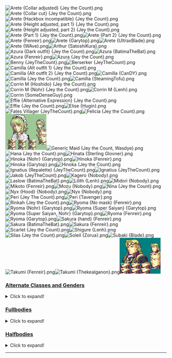 ![Arete {Collar adjusted} {Jey the Count}.png](https://raw.githubusercontent.com/Klokinator/FE-Repo/main/Portrait%20Repository/FE14%20Mugs%20(Fates)/Arete%20(Collar%20adjusted)%20%7BJey%20the%20Count%7D.png "Arete {Collar adjusted} {Jey the Count}.png")![Arete {Collar cut} {Jey the Count}.png](https://raw.githubusercontent.com/Klokinator/FE-Repo/main/Portrait%20Repository/FE14%20Mugs%20(Fates)/Arete%20(Collar%20cut)%20%7BJey%20the%20Count%7D.png "Arete {Collar cut} {Jey the Count}.png")![Arete {Hackbox incompatible} {Jey the Count}.png](https://raw.githubusercontent.com/Klokinator/FE-Repo/main/Portrait%20Repository/FE14%20Mugs%20(Fates)/Arete%20(Hackbox%20incompatible)%20%7BJey%20the%20Count%7D.png "Arete {Hackbox incompatible} {Jey the Count}.png")![Arete {Height adjusted, part 1} {Jey the Count}.png](https://raw.githubusercontent.com/Klokinator/FE-Repo/main/Portrait%20Repository/FE14%20Mugs%20(Fates)/Arete%20(Height%20adjusted,%20part%201)%20%7BJey%20the%20Count%7D.png "Arete {Height adjusted, part 1} {Jey the Count}.png")![Arete {Height adjusted, part 2} {Jey the Count}.png](https://raw.githubusercontent.com/Klokinator/FE-Repo/main/Portrait%20Repository/FE14%20Mugs%20(Fates)/Arete%20(Height%20adjusted,%20part%202)%20%7BJey%20the%20Count%7D.png "Arete {Height adjusted, part 2} {Jey the Count}.png")![Arete {Part 1} {Jey the Count}.png](https://raw.githubusercontent.com/Klokinator/FE-Repo/main/Portrait%20Repository/FE14%20Mugs%20(Fates)/Arete%20(Part%201)%20%7BJey%20the%20Count%7D.png "Arete {Part 1} {Jey the Count}.png")![Arete {Part 2} {Jey the Count}.png](https://raw.githubusercontent.com/Klokinator/FE-Repo/main/Portrait%20Repository/FE14%20Mugs%20(Fates)/Arete%20(Part%202)%20%7BJey%20the%20Count%7D.png "Arete {Part 2} {Jey the Count}.png")![Arete {Fenreir}.png](https://raw.githubusercontent.com/Klokinator/FE-Repo/main/Portrait%20Repository/FE14%20Mugs%20(Fates)/Arete%20%7BFenreir%7D.png "Arete {Fenreir}.png")![Arete {Garytop}.png](https://raw.githubusercontent.com/Klokinator/FE-Repo/main/Portrait%20Repository/FE14%20Mugs%20(Fates)/Arete%20%7BGarytop%7D.png "Arete {Garytop}.png")![Arete {UltraxBlade}.png](https://raw.githubusercontent.com/Klokinator/FE-Repo/main/Portrait%20Repository/FE14%20Mugs%20(Fates)/Arete%20%7BUltraxBlade%7D.png "Arete {UltraxBlade}.png")![Arete {WAve}.png](https://raw.githubusercontent.com/Klokinator/FE-Repo/main/Portrait%20Repository/FE14%20Mugs%20(Fates)/Arete%20%7BWAve%7D.png "Arete {WAve}.png")![Arthur {SatoshiKura}.png](https://raw.githubusercontent.com/Klokinator/FE-Repo/main/Portrait%20Repository/FE14%20Mugs%20(Fates)/Arthur%20%7BSatoshiKura%7D.png "Arthur {SatoshiKura}.png")![Azura {Dark outfit} {Jey the Count}.png](https://raw.githubusercontent.com/Klokinator/FE-Repo/main/Portrait%20Repository/FE14%20Mugs%20(Fates)/Azura%20(Dark%20outfit)%20%7BJey%20the%20Count%7D.png "Azura {Dark outfit} {Jey the Count}.png")![Azura {BatimaTheBat}.png](https://raw.githubusercontent.com/Klokinator/FE-Repo/main/Portrait%20Repository/FE14%20Mugs%20(Fates)/Azura%20%7BBatimaTheBat%7D.png "Azura {BatimaTheBat}.png")![Azura {Fenreir}.png](https://raw.githubusercontent.com/Klokinator/FE-Repo/main/Portrait%20Repository/FE14%20Mugs%20(Fates)/Azura%20%7BFenreir%7D.png "Azura {Fenreir}.png")![Azura {Jey the Count}.png](https://raw.githubusercontent.com/Klokinator/FE-Repo/main/Portrait%20Repository/FE14%20Mugs%20(Fates)/Azura%20%7BJey%20the%20Count%7D.png "Azura {Jey the Count}.png")![Benny {JeyTheCount}.png](https://raw.githubusercontent.com/Klokinator/FE-Repo/main/Portrait%20Repository/FE14%20Mugs%20(Fates)/Benny%20%7BJeyTheCount%7D.png "Benny {JeyTheCount}.png")![Berserker {JeyTheCount}.png](https://raw.githubusercontent.com/Klokinator/FE-Repo/main/Portrait%20Repository/FE14%20Mugs%20(Fates)/Berserker%20%7BJeyTheCount%7D.png "Berserker {JeyTheCount}.png")![Camilla {Alt outfit 1} {Jey the Count}.png](https://raw.githubusercontent.com/Klokinator/FE-Repo/main/Portrait%20Repository/FE14%20Mugs%20(Fates)/Camilla%20(Alt%20outfit%201)%20%7BJey%20the%20Count%7D.png "Camilla {Alt outfit 1} {Jey the Count}.png")![Camilla {Alt outfit 2} {Jey the Count}.png](https://raw.githubusercontent.com/Klokinator/FE-Repo/main/Portrait%20Repository/FE14%20Mugs%20(Fates)/Camilla%20(Alt%20outfit%202)%20%7BJey%20the%20Count%7D.png "Camilla {Alt outfit 2} {Jey the Count}.png")![Camilla {CanDY}.png](https://raw.githubusercontent.com/Klokinator/FE-Repo/main/Portrait%20Repository/FE14%20Mugs%20(Fates)/Camilla%20%7BCanDY%7D.png "Camilla {CanDY}.png")![Camilla {Jey the Count}.png](https://raw.githubusercontent.com/Klokinator/FE-Repo/main/Portrait%20Repository/FE14%20Mugs%20(Fates)/Camilla%20%7BJey%20the%20Count%7D.png "Camilla {Jey the Count}.png")![Camilla {SteamingTofu}.png](https://raw.githubusercontent.com/Klokinator/FE-Repo/main/Portrait%20Repository/FE14%20Mugs%20(Fates)/Camilla%20%7BSteamingTofu%7D.png "Camilla {SteamingTofu}.png")![Corrin M {Hoshido} {Jey the Count}.png](https://raw.githubusercontent.com/Klokinator/FE-Repo/main/Portrait%20Repository/FE14%20Mugs%20(Fates)/Corrin%20M%20(Hoshido)%20%7BJey%20the%20Count%7D.png "Corrin M {Hoshido} {Jey the Count}.png")![Corrin M {Nohr} {Jey the Count}.png](https://raw.githubusercontent.com/Klokinator/FE-Repo/main/Portrait%20Repository/FE14%20Mugs%20(Fates)/Corrin%20M%20(Nohr)%20%7BJey%20the%20Count%7D.png "Corrin M {Nohr} {Jey the Count}.png")![Corrin M {Lenh}.png](https://raw.githubusercontent.com/Klokinator/FE-Repo/main/Portrait%20Repository/FE14%20Mugs%20(Fates)/Corrin%20M%20%7BLenh%7D.png "Corrin M {Lenh}.png")![Corrin {SomeDenseGuy}.png](https://raw.githubusercontent.com/Klokinator/FE-Repo/main/Portrait%20Repository/FE14%20Mugs%20(Fates)/Corrin%20%7BSomeDenseGuy%7D.png "Corrin {SomeDenseGuy}.png")![Effie {Alternative Expression} {Jey the Count}.png](https://raw.githubusercontent.com/Klokinator/FE-Repo/main/Portrait%20Repository/FE14%20Mugs%20(Fates)/Effie%20(Alternative%20Expression)%20%7BJey%20the%20Count%7D.png "Effie {Alternative Expression} {Jey the Count}.png")![Effie {Jey the Count}.png](https://raw.githubusercontent.com/Klokinator/FE-Repo/main/Portrait%20Repository/FE14%20Mugs%20(Fates)/Effie%20%7BJey%20the%20Count%7D.png "Effie {Jey the Count}.png")![Elise {Hugin}.png](https://raw.githubusercontent.com/Klokinator/FE-Repo/main/Portrait%20Repository/FE14%20Mugs%20(Fates)/Elise%20%7BHugin%7D.png "Elise {Hugin}.png")![Fates Villager {JeyTheCount}.png](https://raw.githubusercontent.com/Klokinator/FE-Repo/main/Portrait%20Repository/FE14%20Mugs%20(Fates)/Fates%20Villager%20%7BJeyTheCount%7D.png "Fates Villager {JeyTheCount}.png")![Felicia {Jey the Count}.png](https://raw.githubusercontent.com/Klokinator/FE-Repo/main/Portrait%20Repository/FE14%20Mugs%20(Fates)/Felicia%20%7BJey%20the%20Count%7D.png "Felicia {Jey the Count}.png")![Generic Maid {Vallite} {Jey the Count, Wasdye}.png](https://raw.githubusercontent.com/Klokinator/FE-Repo/main/Portrait%20Repository/FE14%20Mugs%20(Fates)/Generic%20Maid%20(Vallite)%20%7BJey%20the%20Count,%20Wasdye%7D.png "Generic Maid {Vallite} {Jey the Count, Wasdye}.png")![Generic Maid {Jey the Count, Wasdye}.png](https://raw.githubusercontent.com/Klokinator/FE-Repo/main/Portrait%20Repository/FE14%20Mugs%20(Fates)/Generic%20Maid%20%7BJey%20the%20Count,%20Wasdye%7D.png "Generic Maid {Jey the Count, Wasdye}.png")![Hana {Jey the Count}.png](https://raw.githubusercontent.com/Klokinator/FE-Repo/main/Portrait%20Repository/FE14%20Mugs%20(Fates)/Hana%20%7BJey%20the%20Count%7D.png "Hana {Jey the Count}.png")![Hinata {Sterling Glovner}.png](https://raw.githubusercontent.com/Klokinator/FE-Repo/main/Portrait%20Repository/FE14%20Mugs%20(Fates)/Hinata%20%7BSterling%20Glovner%7D.png "Hinata {Sterling Glovner}.png")![Hinoka {Nohr} {Garytop}.png](https://raw.githubusercontent.com/Klokinator/FE-Repo/main/Portrait%20Repository/FE14%20Mugs%20(Fates)/Hinoka%20(Nohr)%20%7BGarytop%7D.png "Hinoka {Nohr} {Garytop}.png")![Hinoka {Fenreir}.png](https://raw.githubusercontent.com/Klokinator/FE-Repo/main/Portrait%20Repository/FE14%20Mugs%20(Fates)/Hinoka%20%7BFenreir%7D.png "Hinoka {Fenreir}.png")![Hinoka {Garytop}.png](https://raw.githubusercontent.com/Klokinator/FE-Repo/main/Portrait%20Repository/FE14%20Mugs%20(Fates)/Hinoka%20%7BGarytop%7D.png "Hinoka {Garytop}.png")![Hinoka {Jey the Count}.png](https://raw.githubusercontent.com/Klokinator/FE-Repo/main/Portrait%20Repository/FE14%20Mugs%20(Fates)/Hinoka%20%7BJey%20the%20Count%7D.png "Hinoka {Jey the Count}.png")![Ignatius {Repalette} {JeyTheCount}.png](https://raw.githubusercontent.com/Klokinator/FE-Repo/main/Portrait%20Repository/FE14%20Mugs%20(Fates)/Ignatius%20(Repalette)%20%7BJeyTheCount%7D.png "Ignatius {Repalette} {JeyTheCount}.png")![Ignatius {JeyTheCount}.png](https://raw.githubusercontent.com/Klokinator/FE-Repo/main/Portrait%20Repository/FE14%20Mugs%20(Fates)/Ignatius%20%7BJeyTheCount%7D.png "Ignatius {JeyTheCount}.png")![Jakob {JeyTheCount}.png](https://raw.githubusercontent.com/Klokinator/FE-Repo/main/Portrait%20Repository/FE14%20Mugs%20(Fates)/Jakob%20%7BJeyTheCount%7D.png "Jakob {JeyTheCount}.png")![Kagero {Nobody}.png](https://raw.githubusercontent.com/Klokinator/FE-Repo/main/Portrait%20Repository/FE14%20Mugs%20(Fates)/Kagero%20%7BNobody%7D.png "Kagero {Nobody}.png")![Laslow {BatimaTheBat}.png](https://raw.githubusercontent.com/Klokinator/FE-Repo/main/Portrait%20Repository/FE14%20Mugs%20(Fates)/Laslow%20%7BBatimaTheBat%7D.png "Laslow {BatimaTheBat}.png")![Lilith {Lenh}.png](https://raw.githubusercontent.com/Klokinator/FE-Repo/main/Portrait%20Repository/FE14%20Mugs%20(Fates)/Lilith%20%7BLenh%7D.png "Lilith {Lenh}.png")![Midori {Nobody}.png](https://raw.githubusercontent.com/Klokinator/FE-Repo/main/Portrait%20Repository/FE14%20Mugs%20(Fates)/Midori%20%7BNobody%7D.png "Midori {Nobody}.png")![Mikoto {Fenreir}.png](https://raw.githubusercontent.com/Klokinator/FE-Repo/main/Portrait%20Repository/FE14%20Mugs%20(Fates)/Mikoto%20%7BFenreir%7D.png "Mikoto {Fenreir}.png")![Mozu {Nobody}.png](https://raw.githubusercontent.com/Klokinator/FE-Repo/main/Portrait%20Repository/FE14%20Mugs%20(Fates)/Mozu%20%7BNobody%7D.png "Mozu {Nobody}.png")![Nina {Jey the Count}.png](https://raw.githubusercontent.com/Klokinator/FE-Repo/main/Portrait%20Repository/FE14%20Mugs%20(Fates)/Nina%20%7BJey%20the%20Count%7D.png "Nina {Jey the Count}.png")![Nyx {Hood} {Nobody}.png](https://raw.githubusercontent.com/Klokinator/FE-Repo/main/Portrait%20Repository/FE14%20Mugs%20(Fates)/Nyx%20(Hood)%20%7BNobody%7D.png "Nyx {Hood} {Nobody}.png")![Nyx {Nobody}.png](https://raw.githubusercontent.com/Klokinator/FE-Repo/main/Portrait%20Repository/FE14%20Mugs%20(Fates)/Nyx%20%7BNobody%7D.png "Nyx {Nobody}.png")![Peri {Jey The Count}.png](https://raw.githubusercontent.com/Klokinator/FE-Repo/main/Portrait%20Repository/FE14%20Mugs%20(Fates)/Peri%20%7BJey%20The%20Count%7D.png "Peri {Jey The Count}.png")![Peri {Tavenger}.png](https://raw.githubusercontent.com/Klokinator/FE-Repo/main/Portrait%20Repository/FE14%20Mugs%20(Fates)/Peri%20%7BTavenger%7D.png "Peri {Tavenger}.png")![Rinkah {Jey the Count}.png](https://raw.githubusercontent.com/Klokinator/FE-Repo/main/Portrait%20Repository/FE14%20Mugs%20(Fates)/Rinkah%20%7BJey%20the%20Count%7D.png "Rinkah {Jey the Count}.png")![Ryoma {No mask} {Fenreir}.png](https://raw.githubusercontent.com/Klokinator/FE-Repo/main/Portrait%20Repository/FE14%20Mugs%20(Fates)/Ryoma%20(No%20mask)%20%7BFenreir%7D.png "Ryoma {No mask} {Fenreir}.png")![Ryoma {Nohr} {Garytop}.png](https://raw.githubusercontent.com/Klokinator/FE-Repo/main/Portrait%20Repository/FE14%20Mugs%20(Fates)/Ryoma%20(Nohr)%20%7BGarytop%7D.png "Ryoma {Nohr} {Garytop}.png")![Ryoma {Super Saiyan} {Garytop}.png](https://raw.githubusercontent.com/Klokinator/FE-Repo/main/Portrait%20Repository/FE14%20Mugs%20(Fates)/Ryoma%20(Super%20Saiyan)%20%7BGarytop%7D.png "Ryoma {Super Saiyan} {Garytop}.png")![Ryoma {Super Saiyan, Nohr} {Garytop}.png](https://raw.githubusercontent.com/Klokinator/FE-Repo/main/Portrait%20Repository/FE14%20Mugs%20(Fates)/Ryoma%20(Super%20Saiyan,%20Nohr)%20%7BGarytop%7D.png "Ryoma {Super Saiyan, Nohr} {Garytop}.png")![Ryoma {Fenreir}.png](https://raw.githubusercontent.com/Klokinator/FE-Repo/main/Portrait%20Repository/FE14%20Mugs%20(Fates)/Ryoma%20%7BFenreir%7D.png "Ryoma {Fenreir}.png")![Ryoma {Garytop}.png](https://raw.githubusercontent.com/Klokinator/FE-Repo/main/Portrait%20Repository/FE14%20Mugs%20(Fates)/Ryoma%20%7BGarytop%7D.png "Ryoma {Garytop}.png")![Sakura {hand} {Fenreir}.png](https://raw.githubusercontent.com/Klokinator/FE-Repo/main/Portrait%20Repository/FE14%20Mugs%20(Fates)/Sakura%20(hand)%20%7BFenreir%7D.png "Sakura {hand} {Fenreir}.png")![Sakura {BatimaTheBat}.png](https://raw.githubusercontent.com/Klokinator/FE-Repo/main/Portrait%20Repository/FE14%20Mugs%20(Fates)/Sakura%20%7BBatimaTheBat%7D.png "Sakura {BatimaTheBat}.png")![Sakura {Fenreir}.png](https://raw.githubusercontent.com/Klokinator/FE-Repo/main/Portrait%20Repository/FE14%20Mugs%20(Fates)/Sakura%20%7BFenreir%7D.png "Sakura {Fenreir}.png")![Scarlet {Jey the Count}.png](https://raw.githubusercontent.com/Klokinator/FE-Repo/main/Portrait%20Repository/FE14%20Mugs%20(Fates)/Scarlet%20%7BJey%20the%20Count%7D.png "Scarlet {Jey the Count}.png")![Shigure {Lenh}.png](https://raw.githubusercontent.com/Klokinator/FE-Repo/main/Portrait%20Repository/FE14%20Mugs%20(Fates)/Shigure%20%7BLenh%7D.png "Shigure {Lenh}.png")![Silas {Jey the Count}.png](https://raw.githubusercontent.com/Klokinator/FE-Repo/main/Portrait%20Repository/FE14%20Mugs%20(Fates)/Silas%20%7BJey%20the%20Count%7D.png "Silas {Jey the Count}.png")![Soleil {Zorua}.png](https://raw.githubusercontent.com/Klokinator/FE-Repo/main/Portrait%20Repository/FE14%20Mugs%20(Fates)/Soleil%20%7BZorua%7D.png "Soleil {Zorua}.png")![Subaki {Blade}.png](https://raw.githubusercontent.com/Klokinator/FE-Repo/main/Portrait%20Repository/FE14%20Mugs%20(Fates)/Subaki%20%7BBlade%7D.png "Subaki {Blade}.png")![Takumi {Fenreir}.png](https://raw.githubusercontent.com/Klokinator/FE-Repo/main/Portrait%20Repository/FE14%20Mugs%20(Fates)/Takumi%20%7BFenreir%7D.png "Takumi {Fenreir}.png")![Takumi {Thekealganon}.png](https://raw.githubusercontent.com/Klokinator/FE-Repo/main/Portrait%20Repository/FE14%20Mugs%20(Fates)/Takumi%20%7BThekealganon%7D.png "Takumi {Thekealganon}.png")![Xander {Garytop}.png](https://raw.githubusercontent.com/Klokinator/FE-Repo/main/Portrait%20Repository/FE14%20Mugs%20(Fates)/Xander%20%7BGarytop%7D.png "Xander {Garytop}.png")

### [Alternate Classes and Genders](Alternate%20Classes%20and%20Genders)

<details><summary>Click to expand!</summary>

![Camilla Fair Pirate {Jey the Count} .png](https://raw.githubusercontent.com/Klokinator/FE-Repo/main/Portrait%20Repository/FE14%20Mugs%20(Fates)/Alternate%20Classes%20and%20Genders/Camilla%20Fair%20Pirate%20%7BJey%20the%20Count%7D%20.png "Camilla Fair Pirate {Jey the Count} .png")![Camilla FEH-Style {Mrkisuke}.png](https://raw.githubusercontent.com/Klokinator/FE-Repo/main/Portrait%20Repository/FE14%20Mugs%20(Fates)/Alternate%20Classes%20and%20Genders/Camilla%20FEH-Style%20%7BMrkisuke%7D.png "Camilla FEH-Style {Mrkisuke}.png")![Camilla Flower of Fantasy {Jey the Count} .png](https://raw.githubusercontent.com/Klokinator/FE-Repo/main/Portrait%20Repository/FE14%20Mugs%20(Fates)/Alternate%20Classes%20and%20Genders/Camilla%20Flower%20of%20Fantasy%20%7BJey%20the%20Count%7D%20.png "Camilla Flower of Fantasy {Jey the Count} .png")![Camilla Holiday Traveler {Jey the Count} .png](https://raw.githubusercontent.com/Klokinator/FE-Repo/main/Portrait%20Repository/FE14%20Mugs%20(Fates)/Alternate%20Classes%20and%20Genders/Camilla%20Holiday%20Traveler%20%7BJey%20the%20Count%7D%20.png "Camilla Holiday Traveler {Jey the Count} .png")![Camilla Light of Nohr {Jey the Count} .png](https://raw.githubusercontent.com/Klokinator/FE-Repo/main/Portrait%20Repository/FE14%20Mugs%20(Fates)/Alternate%20Classes%20and%20Genders/Camilla%20Light%20of%20Nohr%20%7BJey%20the%20Count%7D%20.png "Camilla Light of Nohr {Jey the Count} .png")![Camilla Spring Princess {Jey the Count}.png](https://raw.githubusercontent.com/Klokinator/FE-Repo/main/Portrait%20Repository/FE14%20Mugs%20(Fates)/Alternate%20Classes%20and%20Genders/Camilla%20Spring%20Princess%20%7BJey%20the%20Count%7D.png "Camilla Spring Princess {Jey the Count}.png")![Camilla Steamy Secrets {Jey the Count} .png](https://raw.githubusercontent.com/Klokinator/FE-Repo/main/Portrait%20Repository/FE14%20Mugs%20(Fates)/Alternate%20Classes%20and%20Genders/Camilla%20Steamy%20Secrets%20%7BJey%20the%20Count%7D%20.png "Camilla Steamy Secrets {Jey the Count} .png")![Camilla Tropical Beauty {Jey the Count}.png](https://raw.githubusercontent.com/Klokinator/FE-Repo/main/Portrait%20Repository/FE14%20Mugs%20(Fates)/Alternate%20Classes%20and%20Genders/Camilla%20Tropical%20Beauty%20%7BJey%20the%20Count%7D.png "Camilla Tropical Beauty {Jey the Count}.png")![Charlotte Bride {Nobody}.png](https://raw.githubusercontent.com/Klokinator/FE-Repo/main/Portrait%20Repository/FE14%20Mugs%20(Fates)/Alternate%20Classes%20and%20Genders/Charlotte%20Bride%20%7BNobody%7D.png "Charlotte Bride {Nobody}.png")![Ryoma {Female} {Markex133}.png](https://raw.githubusercontent.com/Klokinator/FE-Repo/main/Portrait%20Repository/FE14%20Mugs%20(Fates)/Alternate%20Classes%20and%20Genders/Ryoma%20(Female)%20%7BMarkex133%7D.png "Ryoma {Female} {Markex133}.png")![Ryoma {Female, halfbody} {Markex133}.png](https://raw.githubusercontent.com/Klokinator/FE-Repo/main/Portrait%20Repository/FE14%20Mugs%20(Fates)/Alternate%20Classes%20and%20Genders/Ryoma%20(Female,%20halfbody)%20%7BMarkex133%7D.png "Ryoma {Female, halfbody} {Markex133}.png")



----



</details>

### [Fullbodies](Fullbodies)

<details><summary>Click to expand!</summary>

![Arete {Garytop}.png](https://raw.githubusercontent.com/Klokinator/FE-Repo/main/Portrait%20Repository/FE14%20Mugs%20(Fates)/Fullbodies/Arete%20%7BGarytop%7D.png "Arete {Garytop}.png")![Arete {Jey the Count}.png](https://raw.githubusercontent.com/Klokinator/FE-Repo/main/Portrait%20Repository/FE14%20Mugs%20(Fates)/Fullbodies/Arete%20%7BJey%20the%20Count%7D.png "Arete {Jey the Count}.png")![Ryoma {Garytop}.png](https://raw.githubusercontent.com/Klokinator/FE-Repo/main/Portrait%20Repository/FE14%20Mugs%20(Fates)/Fullbodies/Ryoma%20%7BGarytop%7D.png "Ryoma {Garytop}.png")



----



</details>

### [Halfbodies](Halfbodies)

<details><summary>Click to expand!</summary>

![Arete {Height adjusted} {Jey the Count}.png](https://raw.githubusercontent.com/Klokinator/FE-Repo/main/Portrait%20Repository/FE14%20Mugs%20(Fates)/Halfbodies/Arete%20(Height%20adjusted)%20%7BJey%20the%20Count%7D.png "Arete {Height adjusted} {Jey the Count}.png")![Arete {No plume} {Jey the Count}.png](https://raw.githubusercontent.com/Klokinator/FE-Repo/main/Portrait%20Repository/FE14%20Mugs%20(Fates)/Halfbodies/Arete%20(No%20plume)%20%7BJey%20the%20Count%7D.png "Arete {No plume} {Jey the Count}.png")![Arete {Plume} {Jey the Count}.png](https://raw.githubusercontent.com/Klokinator/FE-Repo/main/Portrait%20Repository/FE14%20Mugs%20(Fates)/Halfbodies/Arete%20(Plume)%20%7BJey%20the%20Count%7D.png "Arete {Plume} {Jey the Count}.png")![Hinoka {Jey the Count}.png](https://raw.githubusercontent.com/Klokinator/FE-Repo/main/Portrait%20Repository/FE14%20Mugs%20(Fates)/Halfbodies/Hinoka%20%7BJey%20the%20Count%7D.png "Hinoka {Jey the Count}.png")![Nyx {Hood} {Nobody}.png](https://raw.githubusercontent.com/Klokinator/FE-Repo/main/Portrait%20Repository/FE14%20Mugs%20(Fates)/Halfbodies/Nyx%20(Hood)%20%7BNobody%7D.png "Nyx {Hood} {Nobody}.png")![Rinkah {AtelierLabs}.png](https://raw.githubusercontent.com/Klokinator/FE-Repo/main/Portrait%20Repository/FE14%20Mugs%20(Fates)/Halfbodies/Rinkah%20%7BAtelierLabs%7D.png "Rinkah {AtelierLabs}.png")![Ryoma {AtelierLabs}.png](https://raw.githubusercontent.com/Klokinator/FE-Repo/main/Portrait%20Repository/FE14%20Mugs%20(Fates)/Halfbodies/Ryoma%20%7BAtelierLabs%7D.png "Ryoma {AtelierLabs}.png")![Scarlet {Jey the Count}.png](https://raw.githubusercontent.com/Klokinator/FE-Repo/main/Portrait%20Repository/FE14%20Mugs%20(Fates)/Halfbodies/Scarlet%20%7BJey%20the%20Count%7D.png "Scarlet {Jey the Count}.png")



----



</details>



----

